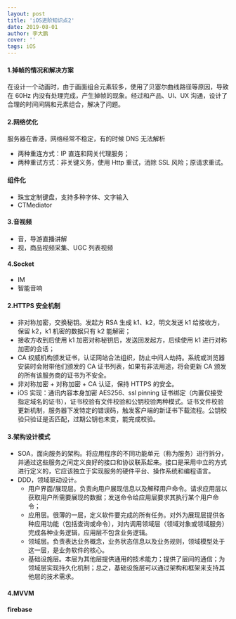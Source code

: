 ```yaml
---
layout: post
title: 'iOS进阶知识点2'
date: 2019-08-01
author: 李大鹏
cover: ''
tags: iOS
---
```


#### 1.掉帧的情况和解决方案

在设计一个动画时，由于画面组合元素较多，使用了贝塞尔曲线路径等原因，导致在 60Hz 内没有处理完成，产生掉帧的现象。经过和产品、UI、UX 沟通，设计了合理的时间间隔和元素组合，解决了问题。

#### 2.网络优化

服务器在香港，网络经常不稳定，有的时候 DNS 无法解析

- 两种重连方式：IP 直连和网关代理服务；
- 两种重试方式：非关键义务，使用 Http 重试，消除 SSL 风险；原请求重试。

#### 组件化

- 珠宝定制键盘，支持多种字体、文字输入
- CTMediator

#### 3.音视频

- 音，导游直播讲解
- 视，商品视频采集、UGC 列表视频

#### 4.Socket

- IM
- 智能音响

#### 2.HTTPS 安全机制

- 非对称加密，交换秘钥。发起方 RSA 生成 k1、k2，明文发送 k1 给接收方，保留 k2，k1 机密的数据只有 k2 能解密；
- 接收方收到后使用 k1 加密对称秘钥后，发送回发起方，后续使用 k1 进行对称加密的会话；
- CA 权威机构颁发证书，认证网站合法组织，防止中间人劫持。系统或浏览器安装时会附带他们颁发的 CA 证书列表，如果有非法用途，将会更新 CA 颁发的所有该服务商的证书为不安全。
- 非对称加密 + 对称加密 + CA 认证，保持 HTTPS 的安全。
- iOS 实现：通讯内容本身加密 AES256、ssl pinning 证书绑定（内置仅接受指定域名的证书），证书校验有文件校验和公钥校验两种模式。证书文件校验更新机制，服务器下发特定的错误码，触发客户端的新证书下载流程。公钥校验只验证是否匹配，过期公钥也未变，能完成校验。

#### 3.架构设计模式

- SOA，面向服务的架构。将应用程序的不同功能单元（称为服务）进行拆分，并通过这些服务之间定义良好的接口和协议联系起来。接口是采用中立的方式进行定义的，它应该独立于实现服务的硬件平台、操作系统和编程语言。
- DDD，领域驱动设计。
  - 用户界面/展现层。负责向用户展现信息以及解释用户命令。请求应用层以获取用户所需要展现的数据；发送命令给应用层要求其执行某个用户命令；
  - 应用层。很薄的一层，定义软件要完成的所有任务。对外为展现层提供各种应用功能（包括查询或命令），对内调用领域层（领域对象或领域服务）完成各种业务逻辑，应用层不包含业务逻辑。
  - 领域层。负责表达业务概念，业务状态信息以及业务规则，领域模型处于这一层，是业务软件的核心。
  - 基础设施层。本层为其他层提供通用的技术能力；提供了层间的通信；为领域层实现持久化机制；总之，基础设施层可以通过架构和框架来支持其他层的技术需求。

#### 4.MVVM

#### firebase
